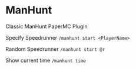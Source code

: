 # ManHunt
Classic ManHunt PaperMC Plugin

Specify Speedrunner
`/manhunt start <PlayerName>`

Random Speedrunner
`/manhunt start @r`

Show current time
`/manhunt time`
